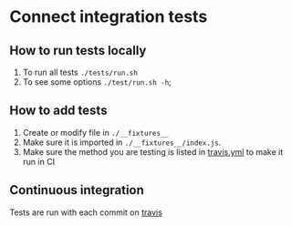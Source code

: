 # Connect integration tests

## How to run tests locally
1. To run all tests `./tests/run.sh`
1. To see some options `./test/run.sh -h`;

## How to add tests
1. Create or modify file in `./__fixtures__`
1. Make sure it is imported in `./__fixtures__/index.js`.
1. Make sure the method you are testing is listed in [travis.yml]('../travis.yml') to make it run in CI 

## Continuous integration
Tests are run with each commit on [travis](https://travis-ci.org/github/trezor/connect)